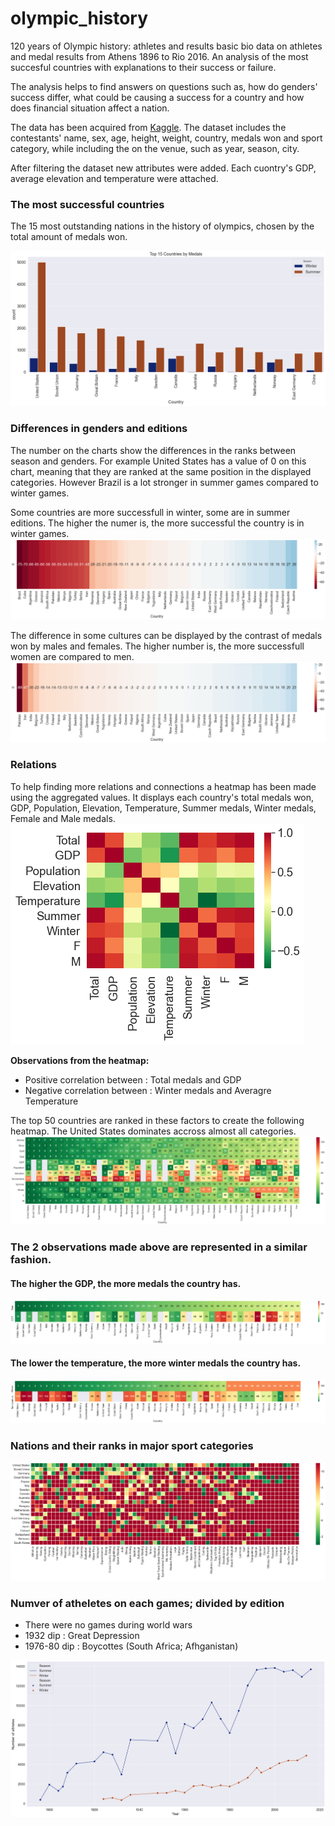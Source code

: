 # olympic_history
120 years of Olympic history: athletes and results basic bio data on athletes and medal results from Athens 1896 to Rio 2016.
An analysis of the most succesful countries with explanations to their success or failure.


The analysis helps to find answers on questions such as, how do genders' success differ, what could be causing a success for a country and how does financial situation affect a nation. 

The data has been acquired from [Kaggle](https://www.kaggle.com/heesoo37/120-years-of-olympic-history-athletes-and-results). The dataset includes the contestants' name, sex, age, height, weight, country, medals won and sport category, while including the on the venue, such as year, season, city.

After filtering the dataset new attributes were added. Each cuontry's GDP, average elevation and temperature were attached.

### The most successful countries
The 15 most outstanding nations in the history of olympics, chosen by the total amount of medals won.

![](top_countries.png)

### Differences in genders and editions
The number on the charts show the differences in the ranks between season and genders. For example United States has a value of 0 on this chart, meaning that they are ranked at the same position in the displayed categories. However Brazil is a lot stronger in summer games compared to winter games.

Some countries are more successfull in winter, some are in summer editions. The higher the numer is, the more successful the country is in winter games.
![](seasonal.png)

The difference in some cultures can be displayed by the contrast of medals won by males and females. The higher number is, the more successfull women are compared to men.
![](gender.png)

### Relations

To help finding more relations and connections a heatmap has been made using the aggregated values. It displays each country's total medals won, GDP, Population, Elevation, Temperature, Summer medals, Winter medals, Female and Male medals.
![](corr.png)

**Observations from the heatmap:**
- Positive correlation between : Total medals and GDP
- Negative correlation between : Winter medals and Averagre Temperature

The top 50 countries are ranked in these factors to create the following heatmap. The United States dominates accross almost all categories.
![](overall_rank.png)

### The 2 observations made above are represented in a similar fashion.
#### The higher the GDP, the more medals the country has.
![](observation1.png)

#### The lower the temperature, the more winter medals the country has.
![](observation2.png)

### Nations and their ranks in major sport categories
![](sports.png)

### Numver of atheletes on each games; divided by edition
- There were no games during world wars
- 1932 dip : Great Depression
- 1976-80 dip : Boycottes (South Africa; Afhganistan)

![](over_the_years.png)
